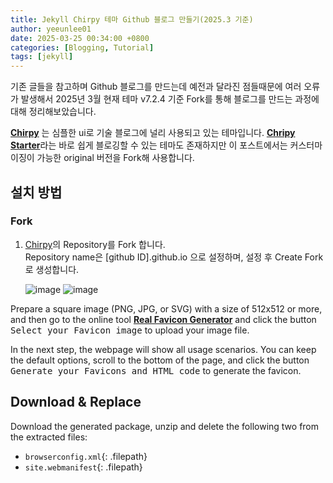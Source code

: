 ```yaml
---
title: Jekyll Chirpy 테마 Github 블로그 만들기(2025.3 기준)
author: yeeunlee01
date: 2025-03-25 00:34:00 +0800
categories: [Blogging, Tutorial]
tags: [jekyll]
---
```


기존 글들을 참고하며 Github 블로그를 만드는데 예전과 달라진 점들때문에 여러 오류가 발생해서 2025년 3월 현재 테마 v7.2.4 기준 Fork를 통해 블로그를 만드는 과정에 대해 정리해보았습니다.  

[**Chirpy**](https://github.com/cotes2020/jekyll-theme-chirpy) 는 심플한 ui로 기술 블로그에 널리 사용되고 있는 테마입니다. [**Chripy Starter**](https://github.com/cotes2020/chirpy-starter)라는 바로 쉽게 블로깅할 수 있는 테마도 존재하지만 이 포스트에서는 커스터마이징이 가능한 original 버전을 Fork해 사용합니다.


## 설치 방법

### Fork

1. [Chirpy](https://github.com/cotes2020/jekyll-theme-chirpy)의 Repository를 Fork 합니다.<br>
   Repository name은 [github ID].github.io 으로 설정하며, 설정 후 Create Fork로 생성합니다.  
   
   ![image](https://1drv.ms/i/c/75a790eae39ff677/IQRcU2k3qBcAT5T-uNOJLPL5AWDs_6oUN7vtZxVfsbd36Y0?width=660)
   ![image](https://1drv.ms/i/c/75a790eae39ff677/IQT94SOO_fRoTL24_Sh5kkg7Ad6m80sAc0hZgLMy1IZB3gA?width=400)




Prepare a square image (PNG, JPG, or SVG) with a size of 512x512 or more, and then go to the online tool [**Real Favicon Generator**](https://realfavicongenerator.net/) and click the button <kbd>Select your Favicon image</kbd> to upload your image file.

In the next step, the webpage will show all usage scenarios. You can keep the default options, scroll to the bottom of the page, and click the button <kbd>Generate your Favicons and HTML code</kbd> to generate the favicon.

## Download & Replace

Download the generated package, unzip and delete the following two from the extracted files:

- `browserconfig.xml`{: .filepath}
- `site.webmanifest`{: .filepath}
